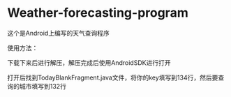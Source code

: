 # Weather-forecasting-program
这个是Android上编写的天气查询程序

使用方法：

下载下来后进行解压，解压完成后使用AndroidSDK进行打开

打开后找到TodayBlankFragment.java文件，将你的key填写到134行，然后要查询的城市填写到132行
